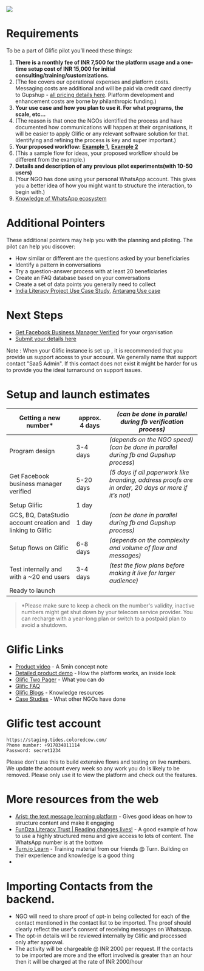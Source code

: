 ![](https://static.slab.com/prod/uploads/8k89m6if/posts/images/0VpeK07_AOF4k2wRtA7vqlrb.png)

# Requirements

To be a part of Glific pilot you’ll need these things:

1. **There is a monthly fee of INR 7,500 for the platform usage and a one-time setup cost of INR 15,000 for initial consulting/training/customizations.** 
1. (The fee  covers our operational expenses and platform costs. Messaging costs are additional and will be paid via credit card directly to Gupshup - [all pricing details here](https://tides.coloredcow.com/pricing).  Platform development and enhancement costs are borne by philanthropic funding.)
1. **Your use case and how you plan to use it. For what programs, the scale, etc…**
1. (The reason is that once the NGOs identified the process and have documented how communications will happen at their organisations, it will be easier to apply Glific or any relevant software solution for that. Identifying and refining the process is key and super important.)  
1. **Your proposed workflow:** [**Example 1**](https://docs.google.com/document/d/1jQcSOLfASa_RR7f_JlZd7WT2INaSC9tTQCNdWI_EOOw/edit)**,** [**Example 2**](https://docs.google.com/document/d/1CQAFkDsktgk-2dUb_qOkeVZyLuObCyBql5wI3V3kT2E/edit)
1. (This a sample flow for ideas, your proposed workflow should be different from the example.)
1. **Details and description of any previous pilot experiments(with 10-50 users)** 
1. (Your NGO has done using your personal WhatsApp account.  This gives you a better idea of how you might want to structure the interaction, to begin with.)
1. [Knowledge of WhatsApp ecosystem](https://glific.org/7-things-you-must-know-about-using-whatsapp-chatbot/ )

# Additional Pointers

These additional pointers may help you with the planning and piloting. The pilot can help you discover:

- How similar or different are the questions asked by your beneficiaries
- Identify a pattern in conversations
- Try a question-answer process with at least 20 beneficiaries
- Create an FAQ database based on your conversations
- Create a set of data points you generally need to collect
- [India Literacy Project Use Case Study](https://docs.google.com/document/d/1YnCnzfjxwPfOirJSgTE6_BQxkTpPKxbP_hP_6zXkNFY/edit), [Antarang Use case](https://docs.google.com/document/d/1jQcSOLfASa_RR7f_JlZd7WT2INaSC9tTQCNdWI_EOOw/edit?ts=5fe42228)

# Next Steps

- [Get Facebook Business Manager Verified](https://glific.slab.com/public/posts/02-facebook-verification-process-for-wa-business-api-skxjzu85) for your organisation
- [Submit your details here](https://cc.tides.coloredcow.com/organization-registration)  

Note : When your Glific instance is set up , it is recommended that you provide us support access to your account. We generally name that support contact &quot;SaaS Admin&quot;. If this contact does not exist it might be harder for us to provide you the ideal turnaround on support issues.

# Setup and launch estimates

| Getting a new number* | approx.     4 days | _(can be done in parallel during fb verification process)_ |
| --- | --- | --- |
| Program design | 3-4 days  | _(depends on the NGO speed)                     (can be done in parallel during fb and Gupshup process_) |
| Get Facebook business manager verified | 5-20 days | _(5 days if all paperwork like branding, address proofs are in order, 20 days or more if it’s not)_ |
| Setup Glific | 1 day |  |
| GCS, BQ, DataStudio account creation and linking to Glific | 1 day | _(can be done in parallel during fb and Gupshup process)_ |
| Setup flows on Glific | 6-8 days | _(depends on the complexity and volume of flow and messages)_ |
| Test internally and with a ~20 end users | 3-4 days | _(test the flow plans before making it live for larger audience)_ |
| Ready to launch |  |  |

> *Please make sure to keep a check on the number&#39;s validity, inactive numbers might get shut down by your telecom service provider. You can recharge with a year-long plan or switch to a postpaid plan to avoid a shutdown.

# Glific Links

- [Product video](https://www.youtube.com/watch?v=r6pI3YnINws) - A 5min concept note
- [Detailed product  demo](https://www.youtube.com/watch?v=EO-W0cFy_i8) - How the platform works, an inside look
- [Glific Two Pager](https://drive.google.com/file/d/1jWlB4wh8ZsUVlQf4xZ3UOVUkmG5QgQYx/view?usp=sharing) - What you can do
- [Glific FAQ](https://chintugudiya.org/glific-faqs/)
- [Glific Blogs](https://glific.org/blogs/) - Knowledge resources
- [Case Studies](https://glific.org/tag/case-study/) - What other NGOs have done

# Glific test account

```
https://staging.tides.coloredcow.com/
Phone number: +917834811114
Password: secret1234
```

Please don&#39;t use this to build extensive flows and testing on live numbers. We update the account every week so any work you do is likely to be removed. Please only use it to view the platform and check out the features.

# More resources from the web

- [Arist: the text message learning platform](https://www.arist.co) - Gives good ideas on how to structure content and make it engaging
- [FunDza Literacy Trust | Reading changes lives!](http://www.fundza.co.za) - A good example of how to use a highly structured menu and give access to lots of content. The WhatsApp number is at the bottom
- [Turn.io Learn](https://learn.turn.io) - Training material from our friends @ Turn. Building on their experience and knowledge is a good thing
- 

# Importing Contacts from the backend.

- NGO will need to share proof of opt-in being collected for each of the contact mentioned in the contact list to be imported. The proof should clearly reflect the user&#39;s consent of receiving messages on Whatsapp. 
- The opt-in details will be reviewed internally by Glific and processed only after approval. 
- The activity will be chargeable @ INR 2000 per request. If the contacts to be imported are more and the effort involved is greater than an hour then it will be charged at the rate of INR 2000/hour
